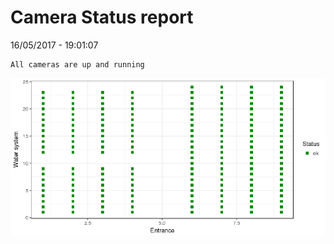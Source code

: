 Camera Status report
================
16/05/2017 - 19:01:07

    All cameras are up and running

![](camreport_files/figure-markdown_github/unnamed-chunk-2-1.png)
